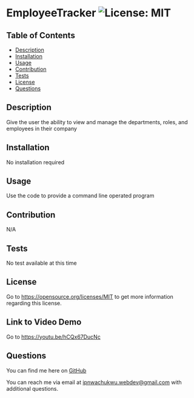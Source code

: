 # EmployeeTracker ![License: MIT](https://img.shields.io/badge/License-MIT-yellow.svg)

## Table of Contents
* [Description](#description)
* [Installation](#installation)
* [Usage](#usage)
* [Contribution](#contribution)
* [Tests](#tests)
* [License](#license)
* [Questions](#questions)

## Description
Give the user the ability to view and manage the departments, roles, and employees in their company
## Installation
No installation required
## Usage
Use the code to provide a command line operated program
## Contribution
N/A
## Tests
No test available at this time
## License
Go to https://opensource.org/licenses/MIT to get more information regarding this license.

## Link to Video Demo
Go to https://youtu.be/hCQx67DucNc

## Questions
You can find me here on [GitHub](https://github.com/Ikeapedia)

You can reach me via email at ipnwachukwu.webdev@gmail.com with additional questions.
